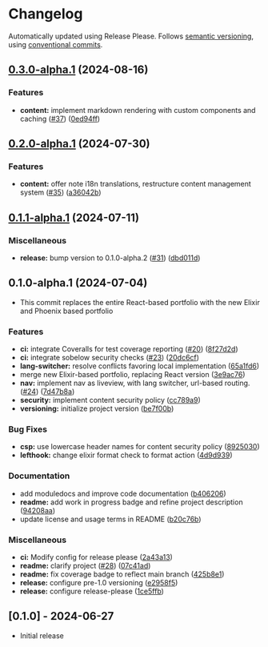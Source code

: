 # Changelog

Automatically updated using Release Please. Follows [semantic versioning](https://semver.org/spec/v2.0.0.html), using [conventional commits](https://www.conventionalcommits.org/en/v1.0.0/).


## [0.3.0-alpha.1](https://github.com/zaneriley/personal-site/compare/v0.2.0-alpha.1...v0.3.0-alpha.1) (2024-08-16)


### Features

* **content:** implement markdown rendering with custom components and caching ([#37](https://github.com/zaneriley/personal-site/issues/37)) ([0ed94ff](https://github.com/zaneriley/personal-site/commit/0ed94ff3c94a5e02b91b7674148d1151f28d30d2))

## [0.2.0-alpha.1](https://github.com/zaneriley/personal-site/compare/v0.1.1-alpha.1...v0.2.0-alpha.1) (2024-07-30)


### Features

* **content:** offer note i18n translations, restructure content management system ([#35](https://github.com/zaneriley/personal-site/issues/35)) ([a36042b](https://github.com/zaneriley/personal-site/commit/a36042b2477a24d6b5619003acf87478e3fb83d7))

## [0.1.1-alpha.1](https://github.com/zaneriley/personal-site/compare/v0.1.0-alpha.1...v0.1.1-alpha.1) (2024-07-11)


### Miscellaneous

* **release:** bump version to 0.1.0-alpha.2 ([#31](https://github.com/zaneriley/personal-site/issues/31)) ([dbd011d](https://github.com/zaneriley/personal-site/commit/dbd011d80bdb9f731dc2dc11af954dffea08d243))

## 0.1.0-alpha.1 (2024-07-04)

* This commit replaces the entire React-based portfolio  with the new Elixir and Phoenix based portfolio

### Features

* **ci:** integrate Coveralls for test coverage reporting ([#20](https://github.com/zaneriley/personal-site/issues/20)) ([8f27d2d](https://github.com/zaneriley/personal-site/commit/8f27d2d9b349d6db96e328e2ab45eef70b58d921))
* **ci:** integrate sobelow security checks ([#23](https://github.com/zaneriley/personal-site/issues/23)) ([20dc6cf](https://github.com/zaneriley/personal-site/commit/20dc6cfd1676de374ef89392a93303e8de0c5881))
* **lang-switcher:** resolve conflicts favoring local implementation ([65a1fd6](https://github.com/zaneriley/personal-site/commit/65a1fd612134b2246579417979694e0da34b1a1a))
* merge new Elixir-based portfolio, replacing React version ([3e9ac76](https://github.com/zaneriley/personal-site/commit/3e9ac76c478d5eb4ecfa21a825ba1a0cd803bebc))
* **nav:** implement nav as liveview, with lang switcher, url-based routing.  ([#24](https://github.com/zaneriley/personal-site/issues/24)) ([7d47b8a](https://github.com/zaneriley/personal-site/commit/7d47b8aa69f06009de8e31e73cee615dd1cf6b7c))
* **security:** implement content security policy ([cc789a9](https://github.com/zaneriley/personal-site/commit/cc789a98f4a3e0ee194feb70a42f5792c3a00bf8))
* **versioning:** initialize project version ([be7f00b](https://github.com/zaneriley/personal-site/commit/be7f00b712772de73551c041ed2d75534b9b17bb))


### Bug Fixes

* **csp:** use lowercase header names for content security policy ([8925030](https://github.com/zaneriley/personal-site/commit/8925030aad6a8dbc5111ac32a3d095bdd56fcbf0))
* **lefthook:** change elixir format check to format action ([4d9d939](https://github.com/zaneriley/personal-site/commit/4d9d93963fbc3442803163fde3c5d1d6403ac938))


### Documentation

* add moduledocs and improve code documentation ([b406206](https://github.com/zaneriley/personal-site/commit/b4062060f8dc5ab733ef0d3a06fc3c3dc2878d3e))
* **readme:** add work in progress badge and refine project description ([94208aa](https://github.com/zaneriley/personal-site/commit/94208aa53f04bac7123fcb21c38e9d599799158c))
* update license and usage terms in README ([b20c76b](https://github.com/zaneriley/personal-site/commit/b20c76b49e2dcfe98677f041b3e668c94abae0a0))


### Miscellaneous

* **ci:** Modify config for release please ([2a43a13](https://github.com/zaneriley/personal-site/commit/2a43a13219ee65236b449b274b279775d43fe959))
* **readme:** clarify project ([#28](https://github.com/zaneriley/personal-site/issues/28)) ([07c41ad](https://github.com/zaneriley/personal-site/commit/07c41ad8c8065c21db5485cb0a1de55e4ee9b9bf))
* **readme:** fix coverage badge to reflect main branch ([425b8e1](https://github.com/zaneriley/personal-site/commit/425b8e1bc489bd0660dfc2bf1635ecbe78216270))
* **release:** configure pre-1.0 versioning ([e2958f5](https://github.com/zaneriley/personal-site/commit/e2958f524f29d586cb00a8ae69f786b3d7eaa817))
* **release:** configure release-please ([1ce5ffb](https://github.com/zaneriley/personal-site/commit/1ce5ffb3db1f3dded79c939382e99467f7a18264))

## [0.1.0] - 2024-06-27

- Initial release

